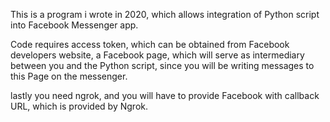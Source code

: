 This is a program i wrote in 2020, which allows integration of Python script into Facebook Messenger app.

Code requires access token, which can be obtained from Facebook developers website,
a Facebook page, which will serve as intermediary between you and the Python script, since you will be writing messages to this Page on the messenger.

lastly you need ngrok, and you will have to provide Facebook with callback URL, which is provided by Ngrok.

